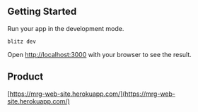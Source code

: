 
## Getting Started

Run your app in the development mode.

```
blitz dev
```

Open [http://localhost:3000](http://localhost:3000) with your browser to see the result.

## Product
[https://mrg-web-site.herokuapp.com/](https://mrg-web-site.herokuapp.com/)

